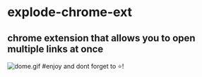 # explode-chrome-ext
chrome extension that allows you to open multiple links at once
---
![dome.gif](demo.gif)
#enjoy and dont forget to :star:!